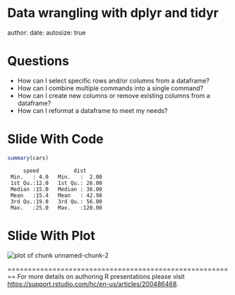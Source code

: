 Data wrangling with dplyr and tidyr
========================================================
author: 
date: 
autosize: true

Questions
========================================================

- How can I select specific rows and/or columns from a dataframe? 
- How can I combine multiple commands into a single command? 
- How can I create new columns or remove existing columns from a dataframe? 
- How can I reformat a dataframe to meet my needs?

Slide With Code
========================================================


```r
summary(cars)
```

```
     speed           dist       
 Min.   : 4.0   Min.   :  2.00  
 1st Qu.:12.0   1st Qu.: 26.00  
 Median :15.0   Median : 36.00  
 Mean   :15.4   Mean   : 42.98  
 3rd Qu.:19.0   3rd Qu.: 56.00  
 Max.   :25.0   Max.   :120.00  
```

Slide With Plot
========================================================

![plot of chunk unnamed-chunk-2](dplyr-figure/unnamed-chunk-2-1.png)

========================================================
For more details on authoring R presentations please visit <https://support.rstudio.com/hc/en-us/articles/200486468>.
